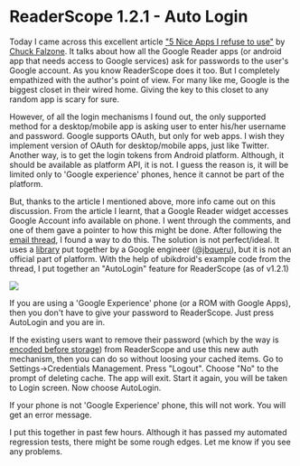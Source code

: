 ReaderScope 1.2.1 - Auto Login
===
Today I came across this excellent article ["5 Nice Apps I refuse to use"][0] by [Chuck Falzone][1]. It talks about how all the Google Reader apps (or android app that needs access to Google services) ask for passwords to the user's Google account. As you know ReaderScope does it too. But I completely empathized with the author's point of view. For many like me, Google is the biggest closet in their wired home. Giving the key to this closet to any random app is scary for sure.

  
However, of all the login mechanisms I found out, the only supported method for a desktop/mobile app is asking user to enter his/her username and password. Google supports OAuth, but only for web apps. I wish they implement version of OAuth for desktop/mobile apps, just like Twitter. Another way, is to get the login tokens from Android platform. Although, it should be available as platform API, it is not. I guess the reason is, it will be limited only to 'Google experience' phones, hence it cannot be part of the platform.

  
But, thanks to the article I mentioned above, more info came out on this discussion. From the article I learnt, that a Google Reader widget accesses Google Account info available on phone. I went through the comments, and one of them gave a pointer to how this might be done. After following the [email thread][2], I found a way to do this. The solution is not perfect/ideal. It uses a [library][3] put together by a Google engineer ([@jbqueru][4]), but it is not an official part of platform. With the help of ubikdroid's example code from the thread, I put together an "AutoLogin" feature for ReaderScope (as of v1.2.1)

  
[![](http://1.bp.blogspot.com/_W6UcJjyXr24/SspExXnzC6I/AAAAAAAADac/v0yLWL8W0Ec/s400/autologin.png)][5]  

If you are using a 'Google Experience' phone (or a ROM with Google Apps), then you don't have to give your password to ReaderScope. Just press AutoLogin and you are in.

  
If the existing users want to remove their password (which by the way is [encoded before storage][6]) from ReaderScope and use this new auth mechanism, then you can do so without loosing your cached items. Go to Settings-\>Credentials Management. Press "Logout". Choose "No" to the prompt of deleting cache. The app will exit. Start it again, you will be taken to Login screen. Now choose AutoLogin.

  
If your phone is not 'Google Experience' phone, this will not work. You will get an error message.

  
I put this together in past few hours. Although it has passed my automated regression tests, there might be some rough edges. Let me know if you see any problems.



[0]: http://www.androidguys.com/2009/10/04/5-nice-apps-i-refuse-to-use/
[1]: http://twitter.com/chuckfalzone
[2]: http://groups.google.co.uk/group/android-developers/browse_thread/thread/7a6bf77910ca31e0/e353bb07f25b820d?hl=en&ie=UTF-8&q=GoogleLoginServiceHelper#e353bb07f25b820d
[3]: http://github.com/android/platform_frameworks_opt_com.google.android/blob/master/framework.jar
[4]: http://twitter.com/jbqueru
[5]: http://1.bp.blogspot.com/_W6UcJjyXr24/SspExXnzC6I/AAAAAAAADac/v0yLWL8W0Ec/s1600-h/autologin.png
[6]: http://groups.google.com/group/readerscope/browse_thread/thread/f00dc430b6720f2c

